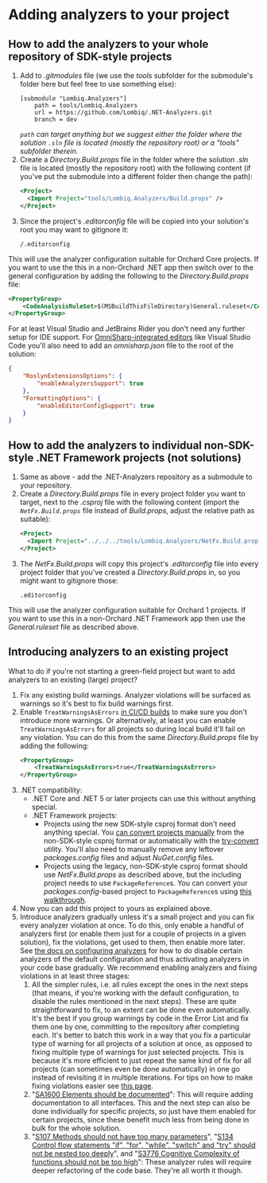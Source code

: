 # Adding analyzers to your project



## How to add the analyzers to your whole repository of SDK-style projects

1. Add to *.gitmodules* file (we use the *tools* subfolder for the submodule's folder here but feel free to use something else):
   ```
   [submodule "Lombiq.Analyzers"]
       path = tools/Lombiq.Analyzers
       url = https://github.com/Lombiq/.NET-Analyzers.git
       branch = dev
   ```
   *`path` can target anything but we suggest either the folder where the solution `.sln` file is located (mostly the repository root) or a "tools" subfolder therein.*
2. Create a *Directory.Build.props* file in the folder where the solution *.sln* file is located (mostly the repository root) with the following content (if you've put the submodule into a different folder then change the path):
   ```xml
   <Project>
     <Import Project="tools/Lombiq.Analyzers/Build.props" />
   </Project>
   ```
3. Since the project's *.editorconfig* file will be copied into your solution's root you may want to gitignore it:
    ```
    /.editorconfig
    ```

This will use the analyzer configuration suitable for Orchard Core projects. If you want to use the this in a non-Orchard .NET app then switch over to the general configuration by adding the following to the *Directory.Build.props* file:

```xml
<PropertyGroup>
    <CodeAnalysisRuleSet>$(MSBuildThisFileDirectory)General.ruleset</CodeAnalysisRuleSet>
</PropertyGroup>
```

For at least Visual Studio and JetBrains Rider you don't need any further setup for IDE support. For [OmniSharp-integrated editors](http://www.omnisharp.net/#integrations) like Visual Studio Code you'll also need to add an _omnisharp.json_ file to the root of the solution:

```json
{
    "RoslynExtensionsOptions": {
        "enableAnalyzersSupport": true
    },
    "FormattingOptions": {
        "enableEditorConfigSupport": true
    }
}
```


## How to add the analyzers to individual non-SDK-style .NET Framework projects (not solutions)

1. Same as above - add the .NET-Analyzers repository as a submodule to your repository.
2. Create a *Directory.Build.props* file in every project folder you want to target, next to the *.csproj* file with the following content (import the *`NetFx.Build.props`* file instead of *Build.props*, adjust the relative path as suitable):
   ```xml
   <Project>
     <Import Project="../../../tools/Lombiq.Analyzers/NetFx.Build.props" />
   </Project>
   ```
3. The *NetFx.Build.props* will copy this project's *.editorconfig* file into every project folder that you've created a *Directory.Build.props* in, so you might want to gitignore those:
    ```
    .editorconfig
    ```
    
This will use the analyzer configuration suitable for Orchard 1 projects. If you want to use this in a non-Orchard .NET Framework app then use the *General.ruleset* file as described above.


## Introducing analyzers to an existing project

What to do if you're not starting a green-field project but want to add analyzers to an existing (large) project?

1. Fix any existing build warnings. Analyzer violations will be surfaced as warnings so it's best to fix build warnings first.
2. Enable `TreatWarningsAsErrors` [in CI/CD builds](UsingAnalyzersDuringCommandLineBuilds.md) to make sure you don't introduce more warnings. Or alternatively, at least you can enable `TreatWarningsAsErrors` for all projects so during local build it'll fail on any violation. You can do this from the same *Directory.Build.props* file by adding the following:
    ```xml
    <PropertyGroup>
        <TreatWarningsAsErrors>true</TreatWarningsAsErrors>
    </PropertyGroup>
    ```
3. .NET compatibility:
    - .NET Core and .NET 5 or later projects can use this without anything special.
    - .NET Framework projects:
      - Projects using the new SDK-style csproj format don't need anything special. You [can convert projects manually](https://docs.microsoft.com/en-us/dotnet/core/porting/#per-project-steps) from the non-SDK-style csproj format or automatically with the [try-convert](https://github.com/dotnet/try-convert) utility. You'll also need to manually remove any leftover *packages.config* files and adjust *NuGet.config* files.
      - Projects using the legacy, non-SDK-style csproj format should use *NetFx.Build.props* as described above, but the including project needs to use `PackageReference`s. You can convert your *packages.config*-based project to `PackageReference`s using [this walkthrough](https://docs.microsoft.com/en-us/nuget/consume-packages/migrate-packages-config-to-package-reference).  
4. Now you can add this project to yours as explained above.
5. Introduce analyzers gradually unless it's a small project and you can fix every analyzer violation at once. To do this, only enable a handful of analyzers first (or enable them just for a couple of projects in a given solution), fix the violations, get used to them, then enable more later. See [the docs on configuring analyzers](ConfiguringAnalyzers.md) for how to do disable certain analyzers of the default configuration and thus activating analyzers in your code base gradually. We recommend enabling analyzers and fixing violations in at least three stages:
    1. All the simpler rules, i.e. all rules except the ones in the next steps (that means, if you're working with the default configuration, to disable the rules mentioned in the next steps). These are quite straightforward to fix, to an extent can be done even automatically. It's the best if you group warnings by code in the Error List and fix them one by one, committing to the repository after completing each. It's better to batch this work in a way that you fix a particular type of warning for all projects of a solution at once, as opposed to fixing multiple type of warnings for just selected projects. This is because it's more efficient to just repeat the same kind of fix for all projects (can sometimes even be done automatically) in one go instead of revisiting it in multiple iterations. For tips on how to make fixing violations easier see [this page](UsingAnalyzersDuringDevelopment.md).
    2. "[SA1600 Elements should be documented](https://github.com/DotNetAnalyzers/StyleCopAnalyzers/blob/master/documentation/SA1600.md)": This will require adding documentation to all interfaces. This and the next step can also be done individually for specific projects, so just have them enabled for certain projects, since these benefit much less from being done in bulk for the whole solution.
    3. "[S107 Methods should not have too many parameters](https://rules.sonarsource.com/csharp/RSPEC-107)", "[S134 Control flow statements "if", "for", "while", "switch" and "try" should not be nested too deeply](https://rules.sonarsource.com/csharp/RSPEC-107)", and "[S3776 Cognitive Complexity of functions should not be too high](https://rules.sonarsource.com/csharp/RSPEC-3776)": These analyzer rules will require deeper refactoring of the code base. They're all worth it though.
